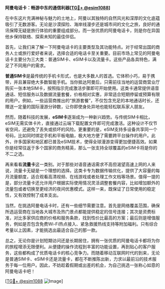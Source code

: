 **阿曼电话卡：畅游中东的通信利器[[TG💪+ @esim1088](https://t.me/s/esim1088)]**

在中东这片充满神秘与魅力的土地上，阿曼以其独特的自然风光和深厚的文化底蕴吸引了无数游客。无论是沙漠探险、海岸线漫步还是城市间的文化之旅，良好的通讯保障无疑是旅行体验的重要组成部分。而一张优质的阿曼电话卡，则是你在异国他乡保持联络、探索未知的最佳伴侣。

首先，让我们来了解一下阿曼电话卡的主要类型及其功能特点。对于经常出国的商务人士或旅行爱好者来说，选择合适的电话卡至关重要。目前市场上常见的阿曼电话卡主要分为三大类：普通SIM卡、eSIM卡以及流量卡。这些产品各具特色，满足了不同用户的需求。

**普通SIM卡**是最传统的手机卡形式，也是大多数人的首选。它体积小巧，易于携带，并且兼容绝大多数智能手机。当你抵达阿曼后，只需前往当地的运营商营业厅购买一张本地SIM卡，按照指示完成激活步骤即可开始使用。这类卡通常提供语音通话、短信服务以及数据流量套餐，价格相对实惠，非常适合短期停留或预算有限的用户。例如，一些运营商推出的“旅游套餐”，不仅包含充足的本地通话时长，还赠送一定量的国际漫游分钟数，让你即使身处异地也能轻松联系家人朋友。

然而，随着科技的发展，**eSIM卡**逐渐成为一种新兴趋势。与传统SIM卡相比，eSIM无需实体卡片，直接通过云端下载配置文件即可完成激活。这种设计不仅节省空间，还避免了丢失或损坏的风险。更重要的是，eSIM支持多设备共享同一个号码，比如同时绑定手机和平板电脑，极大地方便了需要跨平台操作的用户。此外，许多国家和地区都已普及eSIM技术，使得全球漫游变得更加便捷高效。如果你是经常往返于多个国家的商务精英，那么一张支持全球覆盖的eSIM卡将是你的不二之选。

再来看看**流量卡**这一类别。对于那些对语音通话需求不高但渴望高速上网的人来说，流量卡无疑是一个理想的选择。这类卡专为数据传输优化，提供了大容量的每月流量额度，适合观看高清视频、在线游戏或者处理工作文档等场景。值得一提的是，部分流量卡还允许用户根据实际使用情况灵活调整套餐内容，比如增加额外的流量包或者切换至更经济的夜间优惠模式。这样一来，既保证了日常使用的稳定性，又有效控制了成本支出。

当然，在挑选阿曼电话卡时，还有一些细节需要注意。首先是网络覆盖范围，确保所选运营商在当地各大城市及热门景点都能提供稳定的信号连接；其次是资费标准，对比多家供应商的价格和服务条款，找到性价比最高的方案；最后则是增值服务，例如是否包含免费Wi-Fi热点接入、紧急救援热线支持等附加福利。只有综合考量以上因素，才能挑选出最适合自己的那一款。

总之，无论你是计划短期访问还是长期居住，拥有一张优质的阿曼电话卡都将为你的旅程增添无限便利。从便捷的操作流程到丰富的功能设置，再到贴心的客户服务，这些都构成了优质电话卡的核心竞争力。而随着移动互联网时代的到来，无论是普通SIM卡、eSIM卡还是流量卡，都在不断推陈出新，力求以最前沿的技术服务于每一位用户。因此，不妨趁着假期或出差的机会，为自己挑选一张称心如意的阿曼电话卡吧！

[[TG💪+ @esim1088](https://t.me/s/esim1088) ![Image](https://i.postimg.cc/4NQfJmqS/Snipaste-2025-05-13-00-14-12.png)]
